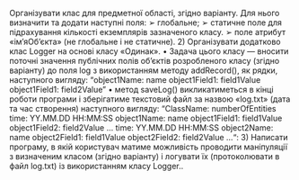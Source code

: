 Організувати клас для предметної області, згідно варіанту. Для нього визначити та
додати наступні поля:
➢ глобальне;
➢ статичне поле для підрахування кількості екземплярів зазначеного класу.
➢ поле атрибут «ім’яОб’єкта» (не глобальне і не статичне).
2) Організувати додатково клас Logger на основі класу «Одинак».
• Задача цього класу — вносити поточні значення публічних полів об’єктів
розробленого класу (згідно варіанту) до поля log з використанням методу
addRecord(), як рядки, наступного вигляду:
“object1Name: name
object1Field1: field1Value
object1Field1: field2Value”
• метод saveLog() викликатиметься в кінці роботи програми і зберігатиме
текстовий файл за назвою «log.txt» (дата та час створення) наступного вигляду:
“ClassName: numberOfEntities
time: YY.MM.DD HH:MM:SS
object1Name: name
object1Field1: field1Value
object1Field2: field2Value
...
time: YY.MM.DD HH:MM:SS
object2Name: name
object2Field1: field1Value
object2Field2: field2Value
...“:
3) Написати програму, в якій користувач матиме можливість проводити
маніпуляції з визначеним класом (згідно варіанту) і логувати їх (протоколювати в
файл log.txt) із використанням класу Logger..

